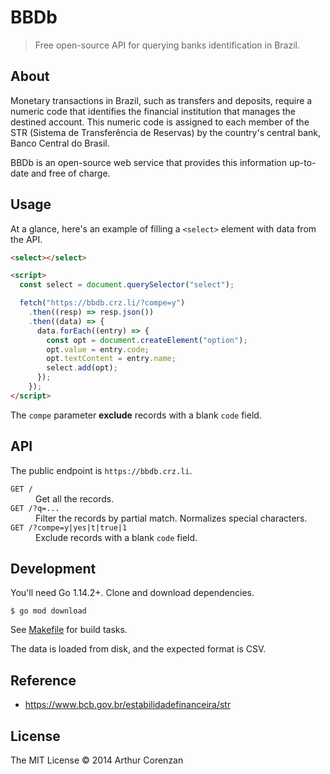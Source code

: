 # BBDb

> Free open-source API for querying banks identification in Brazil.

## About

Monetary transactions in Brazil, such as transfers and deposits, require a numeric code that identifies the financial institution that manages the destined account. This numeric code is assigned to each member of the STR (Sistema de Transferência de Reservas) by the country's central bank, Banco Central do Brasil.

BBDb is an open-source web service that provides this information up-to-date and free of charge.

## Usage

At a glance, here's an example of filling a `<select>` element with data from the API.

```html
<select></select>

<script>
  const select = document.querySelector("select");

  fetch("https://bbdb.crz.li/?compe=y")
    .then((resp) => resp.json())
    .then((data) => {
      data.forEach((entry) => {
        const opt = document.createElement("option");
        opt.value = entry.code;
        opt.textContent = entry.name;
        select.add(opt);
      });
    });
</script>
```

The `compe` parameter **exclude** records with a blank `code` field.

## API

The public endpoint is `https://bbdb.crz.li`.

<dl>
  <dt><code>GET /</code></dt>
  <dd>Get all the records.</dd>
  <dt><code>GET /?q=...</code></dt>
  <dd>Filter the records by partial match. Normalizes special characters.</dd>
  <dt><code>GET /?compe=y|yes|t|true|1</code></dt>
  <dd>Exclude records with a blank <code>code</code> field.</dd>
</dl>

## Development

You'll need Go 1.14.2+. Clone and download dependencies.

```shell
$ go mod download
```

See [Makefile](Makefile) for build tasks.

The data is loaded from disk, and the expected format is CSV.

## Reference

- https://www.bcb.gov.br/estabilidadefinanceira/str

## License

The MIT License © 2014 Arthur Corenzan
